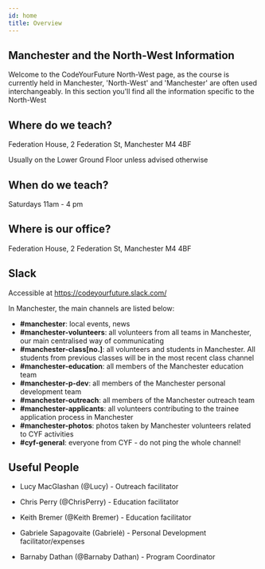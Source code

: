 ```yaml
---
id: home
title: Overview
---
```


## Manchester and the North-West Information

Welcome to the CodeYourFuture North-West page, as the course is currently held in Manchester, 'North-West' and 'Manchester' are often used interchangeably. In this section you'll find all the information specific to the North-West

## Where do we teach?

Federation House,
2 Federation St,
Manchester
M4 4BF

Usually on the Lower Ground Floor unless advised otherwise

## When do we teach?

Saturdays 11am - 4 pm

## Where is our office?

Federation House,
2 Federation St,
Manchester
M4 4BF

## Slack

Accessible at https://codeyourfuture.slack.com/

In Manchester, the main channels are listed below:

- **\#manchester**: local events, news
- **\#manchester-volunteers**: all volunteers from all teams in Manchester, our main centralised way of communicating
- **\#manchester-class[no.]**: all volunteers and students in Manchester. All students from previous classes will be in the most recent class channel
- **\#manchester-education**: all members of the Manchester education team
- **\#manchester-p-dev**: all members of the Manchester personal development team
- **\#manchester-outreach**: all members of the Manchester outreach team
- **\#manchester-applicants**: all volunteers contributing to the trainee application process in Manchester
- **#manchester-photos**: photos taken by Manchester volunteers related to CYF activities
- **\#cyf-general**: everyone from CYF - do not ping the whole channel!

## Useful People

- Lucy MacGlashan (@Lucy) - Outreach facilitator

- Chris Perry (@ChrisPerry) - Education facilitator

- Keith Bremer (@Keith Bremer) - Education facilitator

- Gabriele Sapagovaite (Gabrielė) - Personal Development facilitator/expenses

- Barnaby Dathan (@Barnaby Dathan) - Program Coordinator
